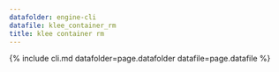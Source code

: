 ```yaml
---
datafolder: engine-cli
datafile: klee_container_rm
title: klee container rm
---
```

{% include cli.md datafolder=page.datafolder datafile=page.datafile %}
